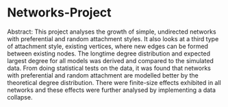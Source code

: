 # Networks-Project
Abstract: This project analyses the growth of simple, undirected networks with preferential and random attachment styles. It also looks at a third type of attachment style, existing vertices, where new edges can be formed between existing nodes. The longtime degree distribution and expected largest degree for all models was derived and compared to the simulated data. From doing statistical tests on the data, it was found that networks with preferential and random attachment are modelled better by the theoretical degree distribution. There were finite-size effects exhibited in all networks and these effects were further analysed by implementing a data collapse.
